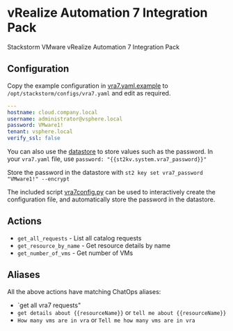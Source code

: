 # vRealize Automation 7 Integration Pack

Stackstorm VMware vRealize Automation 7 Integration Pack

## Configuration

Copy the example configuration in [vra7.yaml.example](./vra7.yaml.example)
to `/opt/stackstorm/configs/vra7.yaml` and edit as required.

```yaml
---
hostname: cloud.company.local
username: administrator@vsphere.local
password: VMware1!
tenant: vsphere.local
verify_ssl: false
```

You can also use the [datastore](https://docs.stackstorm.com/datastore.html) to store values
such as the password. In your `vra7.yaml` file, use `password: "{{st2kv.system.vra7_password}}"`

Store the password in the datastore with `st2 key set vra7_password "VMware1!" --encrypt`

The included script [vra7config.py](./vra7config.py) can be used to interactively create the
configuration file, and automatically store the password in the datastore.

## Actions

* `get_all_requests` - List all catalog requests
* `get_resource_by_name` - Get resource details by name
* `get_number_of_vms` - Get number of VMs

## Aliases

All the above actions have matching ChatOps aliases:

* `get all vra7 requests"
* `get details about {{resourceName}}` or `tell me about {{resourceName}}`
* `How many vms are in vra` or `Tell me how many vms are in vra`
